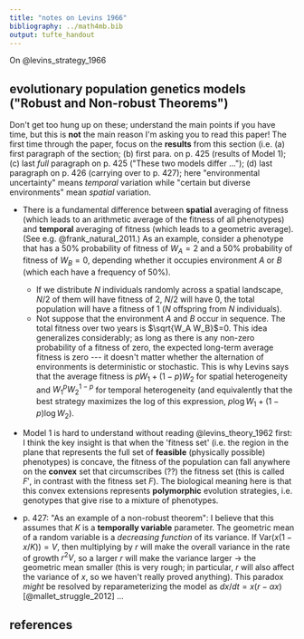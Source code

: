 ```yaml
---
title: "notes on Levins 1966"
bibliography: ../math4mb.bib
output: tufte_handout
---
```


On @levins_strategy_1966

## evolutionary population genetics models ("Robust and Non-robust Theorems")

Don't get too hung up on these; understand the main points if you have time, but this is **not** the main reason I'm asking you to read this paper! The first time through the paper, focus on the **results** from this section (i.e. (a) first paragraph of the section; (b) first para. on p. 425 (results of Model 1); (c) last *full* paragraph on p. 425 ("These two models differ ..."); (d) last paragraph on p. 426 (carrying over to p. 427); here "environmental uncertainty" means *temporal* variation while "certain but diverse environments" mean *spatial* variation.

- There is a fundamental difference between **spatial** averaging of fitness (which leads to an arithmetic average of the fitness of all phenotypes) and **temporal** averaging of fitness (which leads to a geometric average). (See e.g. @frank_natural_2011.) As an example, consider a phenotype that has a 50% probability of fitness of $W_A=2$ and a 50% probability of fitness of $W_B=0$, depending whether it occupies environment $A$ or $B$ (which each have a frequency of 50%). 
   - If we distribute $N$ individuals randomly across a spatial landscape, $N/2$ of them will have fitness of 2, $N/2$ will have 0, the total population will have a fitness of 1 ($N$ offspring from $N$ individuals).
   - Not suppose that the environment $A$ and $B$ occur in sequence. The total fitness over two years is $\sqrt{W_A W_B}$=0. This idea generalizes considerably; as long as there is any non-zero probability of a fitness of zero, the expected long-term average fitness is zero --- it doesn't matter whether the alternation of environments is deterministic or stochastic.
This is why Levins says that the average fitness is $pW_1 + (1-p)W_2$ for spatial heterogeneity and $W_1^p W_2^{1-p}$ for temporal heterogeneity (and equivalently that the best strategy maximizes the log of this expression, $p \log W_1 + (1-p) \log W_2$).
- Model 1 is hard to understand without reading @levins_theory_1962 first: I think the key insight is that when the 'fitness set' (i.e. the region in the plane that represents the full set of **feasible** (physically possible) phenotypes) is concave, the fitness of the population can fall anywhere on the **convex** set that circumscribes (??) the fitness set (this is called $F'$, in contrast with the fitness set $F$). The biological meaning here is that this convex extensions represents **polymorphic** evolution strategies, i.e. genotypes that give rise to a mixture of phenotypes.

- p. 427: "As an example of a non-robust theorem": I believe that this assumes that $K$ is a **temporally variable** parameter. The geometric mean of a random variable is a *decreasing function* of its variance. If $\textrm{Var}(x(1-x/K))=V$, then multiplying by $r$ will make the overall variance in the rate of growth $r^2 V$, so a larger $r$ will make the variance larger $\to$ the geometric mean smaller (this is very rough; in particular, $r$ will also affect the variance of $x$, so we haven't really proved anything).  This paradox *might* be resolved by reparameterizing the model as $dx/dt = x (r-\alpha x)$ [@mallet_struggle_2012] ...

## references
